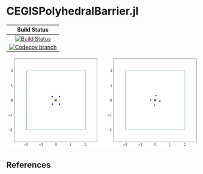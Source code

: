 # CEGISPolyhedralBarrier.jl

| **Build Status** |
|:----------------:|
| [![Build Status][build-img]][build-url] |
| [![Codecov branch][codecov-img]][codecov-url] |

[build-img]: https://github.com/guberger/CEGISPolyhedralBarrier.jl/workflows/CI/badge.svg?branch=main
[build-url]: https://github.com/guberger/CEGISPolyhedralBarrier.jl/actions?query=workflow%3ACI
[codecov-img]: http://codecov.io/github/guberger/CEGISPolyhedralBarrier.jl/coverage.svg?branch=main
[codecov-url]: http://codecov.io/github/guberger/CEGISPolyhedralBarrier.jl?branch=main

![GUI](https://github.com/guberger/CEGISPolyhedralBarrier.jl/blob/main/animation_rotating.gif)

## References
